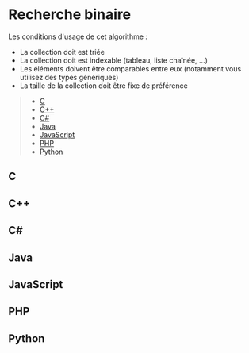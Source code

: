 # Recherche binaire

Les conditions d'usage de cet algorithme :

+ La collection doit est triée
+ La collection doit est indexable (tableau, liste chaînée, ...)
+ Les éléments doivent être comparables entre eux (notamment vous utilisez des types génériques)
+ La taille de la collection doit être fixe de préférence

> + [C](#c)
> + [C++](#c-1)
> + [C#](#c-2)
> + [Java](#java)
> + [JavaScript](#javascript)
> + [PHP](#php)
> + [Python](#python)

## C

## C++

## C#

## Java

## JavaScript

## PHP

## Python
